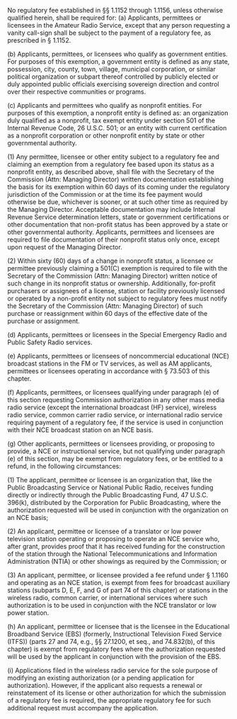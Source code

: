 No regulatory fee established in §§ 1.1152 through 1.1156, unless otherwise qualified herein, shall be required for: (a) Applicants, permittees or licensees in the Amateur Radio Service, except that any person requesting a vanity call-sign shall be subject to the payment of a regulatory fee, as prescribed in § 1.1152.

(b) Applicants, permittees, or licensees who qualify as government entities. For purposes of this exemption, a government entity is defined as any state, possession, city, county, town, village, municipal corporation, or similar political organization or subpart thereof controlled by publicly elected or duly appointed public officials exercising sovereign direction and control over their respective communities or programs.

(c) Applicants and permittees who qualify as nonprofit entities. For purposes of this exemption, a nonprofit entity is defined as: an organization duly qualified as a nonprofit, tax exempt entity under section 501 of the Internal Revenue Code, 26 U.S.C. 501; or an entity with current certification as a nonprofit corporation or other nonprofit entity by state or other governmental authority.

(1) Any permittee, licensee or other entity subject to a regulatory fee and claiming an exemption from a regulatory fee based upon its status as a nonprofit entity, as described above, shall file with the Secretary of the Commission (Attn: Managing Director) written documentation establishing the basis for its exemption within 60 days of its coming under the regulatory jurisdiction of the Commission or at the time its fee payment would otherwise be due, whichever is sooner, or at such other time as required by the Managing Director. Acceptable documentation may include Internal Revenue Service determination letters, state or government certifications or other documentation that non-profit status has been approved by a state or other governmental authority. Applicants, permittees and licensees are required to file documentation of their nonprofit status only once, except upon request of the Managing Director.

(2) Within sixty (60) days of a change in nonprofit status, a licensee or permittee previously claiming a 501(C) exemption is required to file with the Secretary of the Commission (Attn: Managing Director) written notice of such change in its nonprofit status or ownership. Additionally, for-profit purchasers or assignees of a license, station or facility previously licensed or operated by a non-profit entity not subject to regulatory fees must notify the Secretary of the Commission (Attn: Managing Director) of such purchase or reassignment within 60 days of the effective date of the purchase or assignment.

(d) Applicants, permittees or licensees in the Special Emergency Radio and Public Safety Radio services.

(e) Applicants, permittees or licensees of noncommercial educational (NCE) broadcast stations in the FM or TV services, as well as AM applicants, permittees or licensees operating in accordance with § 73.503 of this chapter.

(f) Applicants, permittees, or licensees qualifying under paragraph (e) of this section requesting Commission authorization in any other mass media radio service (except the international broadcast (HF) service), wireless radio service, common carrier radio service, or international radio service requiring payment of a regulatory fee, if the service is used in conjunction with their NCE broadcast station on an NCE basis.

(g) Other applicants, permittees or licensees providing, or proposing to provide, a NCE or instructional service, but not qualifying under paragraph (e) of this section, may be exempt from regulatory fees, or be entitled to a refund, in the following circumstances:

(1) The applicant, permittee or licensee is an organization that, like the Public Broadcasting Service or National Public Radio, receives funding directly or indirectly through the Public Broadcasting Fund, 47 U.S.C. 396(k), distributed by the Corporation for Public Broadcasting, where the authorization requested will be used in conjunction with the organization on an NCE basis;

(2) An applicant, permittee or licensee of a translator or low power television station operating or proposing to operate an NCE service who, after grant, provides proof that it has received funding for the construction of the station through the National Telecommunications and Information Administration (NTIA) or other showings as required by the Commission; or

(3) An applicant, permittee, or licensee provided a fee refund under § 1.1160 and operating as an NCE station, is exempt from fees for broadcast auxiliary stations (subparts D, E, F, and G of part 74 of this chapter) or stations in the wireless radio, common carrier, or international services where such authorization is to be used in conjunction with the NCE translator or low power station.

(h) An applicant, permittee or licensee that is the licensee in the Educational Broadband Service (EBS) (formerly, Instructional Television Fixed Service (ITFS)) (parts 27 and 74, e.g., §§ 27.1200, et seq., and 74.832(b), of this chapter) is exempt from regulatory fees where the authorization requested will be used by the applicant in conjunction with the provision of the EBS.

(i) Applications filed in the wireless radio service for the sole purpose of modifying an existing authorization (or a pending application for authorization). However, if the applicant also requests a renewal or reinstatement of its license or other authorization for which the submission of a regulatory fee is required, the appropriate regulatory fee for such additional request must accompany the application.

